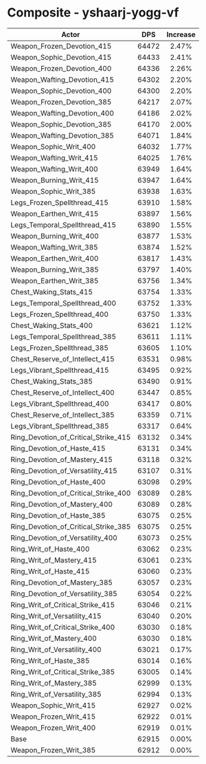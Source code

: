 # Composite - yshaarj-yogg-vf
| Actor | DPS | Increase |
|---|:---:|:---:|
|Weapon_Frozen_Devotion_415|64472|2.47%|
|Weapon_Sophic_Devotion_415|64433|2.41%|
|Weapon_Frozen_Devotion_400|64336|2.26%|
|Weapon_Wafting_Devotion_415|64302|2.20%|
|Weapon_Sophic_Devotion_400|64300|2.20%|
|Weapon_Frozen_Devotion_385|64217|2.07%|
|Weapon_Wafting_Devotion_400|64186|2.02%|
|Weapon_Sophic_Devotion_385|64170|2.00%|
|Weapon_Wafting_Devotion_385|64071|1.84%|
|Weapon_Sophic_Writ_400|64032|1.77%|
|Weapon_Wafting_Writ_415|64025|1.76%|
|Weapon_Wafting_Writ_400|63949|1.64%|
|Weapon_Burning_Writ_415|63947|1.64%|
|Weapon_Sophic_Writ_385|63938|1.63%|
|Legs_Frozen_Spellthread_415|63910|1.58%|
|Weapon_Earthen_Writ_415|63897|1.56%|
|Legs_Temporal_Spellthread_415|63890|1.55%|
|Weapon_Burning_Writ_400|63877|1.53%|
|Weapon_Wafting_Writ_385|63874|1.52%|
|Weapon_Earthen_Writ_400|63817|1.43%|
|Weapon_Burning_Writ_385|63797|1.40%|
|Weapon_Earthen_Writ_385|63756|1.34%|
|Chest_Waking_Stats_415|63754|1.33%|
|Legs_Temporal_Spellthread_400|63752|1.33%|
|Legs_Frozen_Spellthread_400|63750|1.33%|
|Chest_Waking_Stats_400|63621|1.12%|
|Legs_Temporal_Spellthread_385|63611|1.11%|
|Legs_Frozen_Spellthread_385|63605|1.10%|
|Chest_Reserve_of_Intellect_415|63531|0.98%|
|Legs_Vibrant_Spellthread_415|63495|0.92%|
|Chest_Waking_Stats_385|63490|0.91%|
|Chest_Reserve_of_Intellect_400|63447|0.85%|
|Legs_Vibrant_Spellthread_400|63417|0.80%|
|Chest_Reserve_of_Intellect_385|63359|0.71%|
|Legs_Vibrant_Spellthread_385|63317|0.64%|
|Ring_Devotion_of_Critical_Strike_415|63132|0.34%|
|Ring_Devotion_of_Haste_415|63131|0.34%|
|Ring_Devotion_of_Mastery_415|63118|0.32%|
|Ring_Devotion_of_Versatility_415|63107|0.31%|
|Ring_Devotion_of_Haste_400|63098|0.29%|
|Ring_Devotion_of_Critical_Strike_400|63089|0.28%|
|Ring_Devotion_of_Mastery_400|63089|0.28%|
|Ring_Devotion_of_Haste_385|63075|0.25%|
|Ring_Devotion_of_Critical_Strike_385|63075|0.25%|
|Ring_Devotion_of_Versatility_400|63073|0.25%|
|Ring_Writ_of_Haste_400|63062|0.23%|
|Ring_Writ_of_Mastery_415|63061|0.23%|
|Ring_Writ_of_Haste_415|63060|0.23%|
|Ring_Devotion_of_Mastery_385|63057|0.23%|
|Ring_Devotion_of_Versatility_385|63054|0.22%|
|Ring_Writ_of_Critical_Strike_415|63046|0.21%|
|Ring_Writ_of_Versatility_415|63040|0.20%|
|Ring_Writ_of_Critical_Strike_400|63030|0.18%|
|Ring_Writ_of_Mastery_400|63030|0.18%|
|Ring_Writ_of_Versatility_400|63021|0.17%|
|Ring_Writ_of_Haste_385|63014|0.16%|
|Ring_Writ_of_Critical_Strike_385|63005|0.14%|
|Ring_Writ_of_Mastery_385|62999|0.13%|
|Ring_Writ_of_Versatility_385|62994|0.13%|
|Weapon_Sophic_Writ_415|62927|0.02%|
|Weapon_Frozen_Writ_415|62922|0.01%|
|Weapon_Frozen_Writ_400|62919|0.01%|
|Base|62915|0.00%|
|Weapon_Frozen_Writ_385|62912|0.00%|
